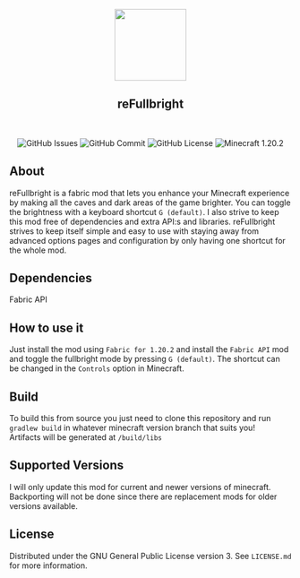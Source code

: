 <p align="center"><img src="https://cdn.existnetwork.com/images/refullbright.png" width="128" /></p>
<h2 align="center">reFullbright</h2>
<br>
<p align="center">
    <img src="https://img.shields.io/github/issues/height229/refullbright?label=Issues" alt="GitHub Issues" />
    <img src="https://img.shields.io/github/last-commit/height229/refullbright?label=Last%20Commit" alt="GitHub Commit" />
    <img src="https://img.shields.io/github/license/height229/refullbright?label=License" alt="GitHub License" />
    <img src="https://img.shields.io/badge/Minecraft-1.20.2-success" alt="Minecraft 1.20.2" />
</p>

## About
reFullbright is a fabric mod that lets you enhance your Minecraft experience by making all the caves and dark areas of the game brighter. You can toggle the brightness with a keyboard shortcut `G (default)`. I also strive to keep this mod free of dependencies and extra API:s and libraries. reFullbright strives to keep itself simple and easy to use with staying away from advanced options pages and configuration by only having one shortcut for the whole mod.

## Dependencies
Fabric API

## How to use it
Just install the mod using `Fabric for 1.20.2` and install the `Fabric API` mod and toggle the fullbright mode by pressing `G (default)`. The shortcut can be changed in the `Controls` option in Minecraft.

## Build
To build this from source you just need to clone this repository and run `gradlew build` in whatever minecraft version branch that suits you! \
Artifacts will be generated at `/build/libs`

## Supported Versions
I will only update this mod for current and newer versions of minecraft. Backporting will not be done since there are replacement mods for older versions available.

## License
Distributed under the GNU General Public License version 3. See `LICENSE.md` for more information.